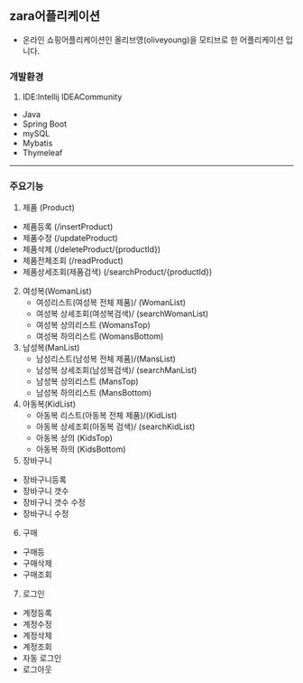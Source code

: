 ## zara어플리케이션 
- 온라인 쇼핑어플리케이션인 올리브영(oliveyoung)을 모티브로 한 어플리케이션 입니다.
### 개발환경
1. IDE:Intellij IDEACommunity
- Java
- Spring Boot
- mySQL
- Mybatis
- Thymeleaf

---------------------------------------------------------
### 주요기능

1. 제품 (Product)
- 제품등록 (/insertProduct)
- 제품수정 (/updateProduct)
- 제품삭제 (/deleteProduct/{productId})
- 제품전체조회 (/readProduct)
- 제품상세조회(제품검색) (/searchProduct/{productId})

2. 여성복(WomanList)
   -  여성리스트(여성복 전체 제품)/ (WomanList)
   - 여성복 상세조회(여성복검색)/ (searchWomanList)
   - 여성복 상의리스트 (WomansTop)
   - 여성복 하의리스트 (WomansBottom)
3. 남성복(ManList)
   - 남성리스트(남성복 전체 제품)/(MansList)
   - 남성복 상세조회(남성복검색)/ (searchManList)
   - 남성복 상의리스트 (MansTop)
   - 남성복 하의리스트 (MansBottom)
4. 아동복(KidList)
   - 아동복 리스트(아동복 전체 제품)/(KidList)
   - 아동복 상세조회(아동복 검색)/ (searchKidList)
   - 아동복 상의 (KidsTop)
   - 아동복 하의 (KidsBottom)
5. 장바구니
- 장바구니등록
- 장바구니 갯수
- 장바구니 갯수 수정
- 장바구니 수정
6. 구매
- 구매등
- 구매삭제 
- 구매조회

7. 로그인
- 계정등록
- 계정수정
- 계정삭제
- 계정조회
- 자동 로그인
- 로그아웃

